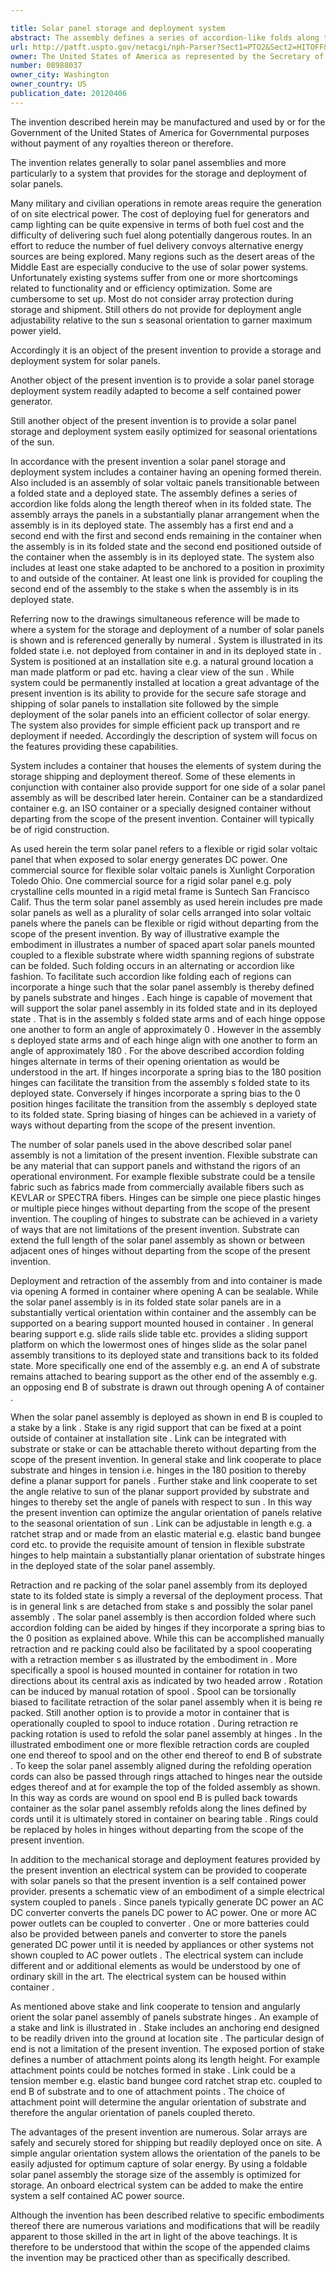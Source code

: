 ```yaml
---

title: Solar panel storage and deployment system
abstract: The assembly defines a series of accordion-like folds along the length thereof when in its folded state. The assembly arrays the panels in a substantially planar arrangement when the assembly is in its deployed state. The system also includes at least one stake adapted to be anchored to a position in proximity to and outside of the container. At least one link is provided for coupling an end of the assembly to the stake(s) when the assembly is in its deployed state.
url: http://patft.uspto.gov/netacgi/nph-Parser?Sect1=PTO2&Sect2=HITOFF&p=1&u=%2Fnetahtml%2FPTO%2Fsearch-adv.htm&r=1&f=G&l=50&d=PALL&S1=08988037&OS=08988037&RS=08988037
owner: The United States of America as represented by the Secretary of the Navy
number: 08988037
owner_city: Washington
owner_country: US
publication_date: 20120406
---
```

The invention described herein may be manufactured and used by or for the Government of the United States of America for Governmental purposes without payment of any royalties thereon or therefore.

The invention relates generally to solar panel assemblies and more particularly to a system that provides for the storage and deployment of solar panels.

Many military and civilian operations in remote areas require the generation of on site electrical power. The cost of deploying fuel for generators and camp lighting can be quite expensive in terms of both fuel cost and the difficulty of delivering such fuel along potentially dangerous routes. In an effort to reduce the number of fuel delivery convoys alternative energy sources are being explored. Many regions such as the desert areas of the Middle East are especially conducive to the use of solar power systems. Unfortunately existing systems suffer from one or more shortcomings related to functionality and or efficiency optimization. Some are cumbersome to set up. Most do not consider array protection during storage and shipment. Still others do not provide for deployment angle adjustability relative to the sun s seasonal orientation to garner maximum power yield.

Accordingly it is an object of the present invention to provide a storage and deployment system for solar panels.

Another object of the present invention is to provide a solar panel storage deployment system readily adapted to become a self contained power generator.

Still another object of the present invention is to provide a solar panel storage and deployment system easily optimized for seasonal orientations of the sun.

In accordance with the present invention a solar panel storage and deployment system includes a container having an opening formed therein. Also included is an assembly of solar voltaic panels transitionable between a folded state and a deployed state. The assembly defines a series of accordion like folds along the length thereof when in its folded state. The assembly arrays the panels in a substantially planar arrangement when the assembly is in its deployed state. The assembly has a first end and a second end with the first and second ends remaining in the container when the assembly is in its folded state and the second end positioned outside of the container when the assembly is in its deployed state. The system also includes at least one stake adapted to be anchored to a position in proximity to and outside of the container. At least one link is provided for coupling the second end of the assembly to the stake s when the assembly is in its deployed state.

Referring now to the drawings simultaneous reference will be made to where a system for the storage and deployment of a number of solar panels is shown and is referenced generally by numeral . System is illustrated in its folded state i.e. not deployed from container in and in its deployed state in . System is positioned at an installation site e.g. a natural ground location a man made platform or pad etc. having a clear view of the sun . While system could be permanently installed at location a great advantage of the present invention is its ability to provide for the secure safe storage and shipping of solar panels to installation site followed by the simple deployment of the solar panels into an efficient collector of solar energy. The system also provides for simple efficient pack up transport and re deployment if needed. Accordingly the description of system will focus on the features providing these capabilities.

System includes a container that houses the elements of system during the storage shipping and deployment thereof. Some of these elements in conjunction with container also provide support for one side of a solar panel assembly as will be described later herein. Container can be a standardized container e.g. an ISO container or a specially designed container without departing from the scope of the present invention. Container will typically be of rigid construction.

As used herein the term solar panel refers to a flexible or rigid solar voltaic panel that when exposed to solar energy generates DC power. One commercial source for flexible solar voltaic panels is Xunlight Corporation Toledo Ohio. One commercial source for a rigid solar panel e.g. poly crystalline cells mounted in a rigid metal frame is Suntech San Francisco Calif. Thus the term solar panel assembly as used herein includes pre made solar panels as well as a plurality of solar cells arranged into solar voltaic panels where the panels can be flexible or rigid without departing from the scope of the present invention. By way of illustrative example the embodiment in illustrates a number of spaced apart solar panels mounted coupled to a flexible substrate where width spanning regions of substrate can be folded. Such folding occurs in an alternating or accordion like fashion. To facilitate such accordion like folding each of regions can incorporate a hinge such that the solar panel assembly is thereby defined by panels substrate and hinges . Each hinge is capable of movement that will support the solar panel assembly in its folded state and in its deployed state . That is in the assembly s folded state arms and of each hinge oppose one another to form an angle of approximately 0 . However in the assembly s deployed state arms and of each hinge align with one another to form an angle of approximately 180 . For the above described accordion folding hinges alternate in terms of their opening orientation as would be understood in the art. If hinges incorporate a spring bias to the 180 position hinges can facilitate the transition from the assembly s folded state to its deployed state. Conversely if hinges incorporate a spring bias to the 0 position hinges facilitate the transition from the assembly s deployed state to its folded state. Spring biasing of hinges can be achieved in a variety of ways without departing from the scope of the present invention.

The number of solar panels used in the above described solar panel assembly is not a limitation of the present invention. Flexible substrate can be any material that can support panels and withstand the rigors of an operational environment. For example flexible substrate could be a tensile fabric such as fabrics made from commercially available fibers such as KEVLAR or SPECTRA fibers. Hinges can be simple one piece plastic hinges or multiple piece hinges without departing from the scope of the present invention. The coupling of hinges to substrate can be achieved in a variety of ways that are not limitations of the present invention. Substrate can extend the full length of the solar panel assembly as shown or between adjacent ones of hinges without departing from the scope of the present invention.

Deployment and retraction of the assembly from and into container is made via opening A formed in container where opening A can be sealable. While the solar panel assembly is in its folded state solar panels are in a substantially vertical orientation within container and the assembly can be supported on a bearing support mounted housed in container . In general bearing support e.g. slide rails slide table etc. provides a sliding support platform on which the lowermost ones of hinges slide as the solar panel assembly transitions to its deployed state and transitions back to its folded state. More specifically one end of the assembly e.g. an end A of substrate remains attached to bearing support as the other end of the assembly e.g. an opposing end B of substrate is drawn out through opening A of container .

When the solar panel assembly is deployed as shown in end B is coupled to a stake by a link . Stake is any rigid support that can be fixed at a point outside of container at installation site . Link can be integrated with substrate or stake or can be attachable thereto without departing from the scope of the present invention. In general stake and link cooperate to place substrate and hinges in tension i.e. hinges in the 180 position to thereby define a planar support for panels . Further stake and link cooperate to set the angle relative to sun of the planar support provided by substrate and hinges to thereby set the angle of panels with respect to sun . In this way the present invention can optimize the angular orientation of panels relative to the seasonal orientation of sun . Link can be adjustable in length e.g. a ratchet strap and or made from an elastic material e.g. elastic band bungee cord etc. to provide the requisite amount of tension in flexible substrate hinges to help maintain a substantially planar orientation of substrate hinges in the deployed state of the solar panel assembly.

Retraction and re packing of the solar panel assembly from its deployed state to its folded state is simply a reversal of the deployment process. That is in general link s are detached from stake s and possibly the solar panel assembly . The solar panel assembly is then accordion folded where such accordion folding can be aided by hinges if they incorporate a spring bias to the 0 position as explained above. While this can be accomplished manually retraction and re packing could also be facilitated by a spool cooperating with a retraction member s as illustrated by the embodiment in . More specifically a spool is housed mounted in container for rotation in two directions about its central axis as indicated by two headed arrow . Rotation can be induced by manual rotation of spool . Spool can be torsionally biased to facilitate retraction of the solar panel assembly when it is being re packed. Still another option is to provide a motor in container that is operationally coupled to spool to induce rotation . During retraction re packing rotation is used to refold the solar panel assembly at hinges . In the illustrated embodiment one or more flexible retraction cords are coupled one end thereof to spool and on the other end thereof to end B of substrate . To keep the solar panel assembly aligned during the refolding operation cords can also be passed through rings attached to hinges near the outside edges thereof and at for example the top of the folded assembly as shown. In this way as cords are wound on spool end B is pulled back towards container as the solar panel assembly refolds along the lines defined by cords until it is ultimately stored in container on bearing table . Rings could be replaced by holes in hinges without departing from the scope of the present invention.

In addition to the mechanical storage and deployment features provided by the present invention an electrical system can be provided to cooperate with solar panels so that the present invention is a self contained power provider. presents a schematic view of an embodiment of a simple electrical system coupled to panels . Since panels typically generate DC power an AC DC converter converts the panels DC power to AC power. One or more AC power outlets can be coupled to converter . One or more batteries could also be provided between panels and converter to store the panels generated DC power until it is needed by appliances or other systems not shown coupled to AC power outlets . The electrical system can include different and or additional elements as would be understood by one of ordinary skill in the art. The electrical system can be housed within container .

As mentioned above stake and link cooperate to tension and angularly orient the solar panel assembly of panels substrate hinges . An example of a stake and link is illustrated in . Stake includes an anchoring end designed to be readily driven into the ground at location site . The particular design of end is not a limitation of the present invention. The exposed portion of stake defines a number of attachment points along its length height. For example attachment points could be notches formed in stake . Link could be a tension member e.g. elastic band bungee cord ratchet strap etc. coupled to end B of substrate and to one of attachment points . The choice of attachment point will determine the angular orientation of substrate and therefore the angular orientation of panels coupled thereto.

The advantages of the present invention are numerous. Solar arrays are safely and securely stored for shipping but readily deployed once on site. A simple angular orientation system allows the orientation of the panels to be easily adjusted for optimum capture of solar energy. By using a foldable solar panel assembly the storage size of the assembly is optimized for storage. An onboard electrical system can be added to make the entire system a self contained AC power source.

Although the invention has been described relative to specific embodiments thereof there are numerous variations and modifications that will be readily apparent to those skilled in the art in light of the above teachings. It is therefore to be understood that within the scope of the appended claims the invention may be practiced other than as specifically described.

